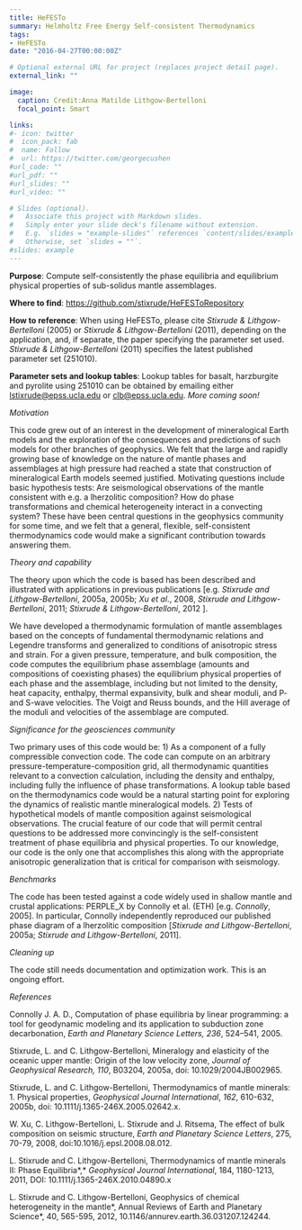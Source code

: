 ```yaml
---
title: HeFESTo
summary: Helmholtz Free Energy Self-consistent Thermodynamics
tags:
- HeFESTo
date: "2016-04-27T00:00:00Z"

# Optional external URL for project (replaces project detail page).
external_link: ""

image:
  caption: Credit:Anna Matilde Lithgow-Bertelloni
  focal_point: Smart

links:
#- icon: twitter
#  icon_pack: fab
#  name: Follow
#  url: https://twitter.com/georgecushen
#url_code: ""
#url_pdf: ""
#url_slides: ""
#url_video: ""

# Slides (optional).
#   Associate this project with Markdown slides.
#   Simply enter your slide deck's filename without extension.
#   E.g. `slides = "example-slides"` references `content/slides/example-slides.md`.
#   Otherwise, set `slides = ""`.
#slides: example
---
```


**Purpose**: Compute self-consistently the phase equilibria and equilibrium physical properties of sub-solidus mantle assemblages.

**Where to find**: https://github.com/stixrude/HeFESToRepository

**How to reference**: When using HeFESTo, please cite *Stixrude & Lithgow-Bertelloni* (2005) or *Stixrude & Lithgow-Bertelloni* (2011), depending on the application, and, if separate, the paper specifying the parameter set used. *Stixrude & Lithgow-Bertelloni* (2011) specifies the latest published parameter set (251010).

**Parameter sets and lookup tables**: Lookup tables for basalt, harzburgite and pyrolite using 251010 can be obtained by emailing either lstixrude@epss.ucla.edu or clb@epss.ucla.edu. *More coming soon!*

*Motivation*

This code grew out of an interest in the development of mineralogical Earth models and the exploration of the consequences and predictions of such models for other branches of geophysics. We felt that the large and rapidly growing base of knowledge on the nature of mantle phases and assemblages at high pressure had reached a state that construction of mineralogical Earth models seemed justified. Motivating questions include basic hypothesis tests: Are seismological observations of the mantle consistent with e.g. a lherzolitic composition? How do phase transformations and chemical heterogeneity interact in a convecting system? These have been central questions in the geophysics community for some time, and we felt that a general, flexible, self-consistent thermodynamics code would make a significant contribution towards answering them.

*Theory and capability*

The theory upon which the code is based has been described and illustrated with applications in previous publications [e.g. *Stixrude and Lithgow-Bertelloni*, 2005a, 2005b; *Xu et al*., 2008, *Stixrude and Lithgow-Bertelloni*, 2011; *Stixrude & Lithgow-Bertelloni*, 2012 ]. 

We have developed a thermodynamic formulation of mantle assemblages based on the concepts of fundamental thermodynamic relations and Legendre transforms and generalized to conditions of anisotropic stress and strain. For a given pressure, temperature, and bulk composition, the code computes the equilibrium phase assemblage (amounts and compositions of coexisting phases) the equilibrium physical properties of each phase and the assemblage, including but not limited to the density, heat capacity, enthalpy, thermal expansivity, bulk and shear moduli, and P- and S-wave velocities. The Voigt and Reuss bounds, and the Hill average of the moduli and velocities of the assemblage are computed.

*Significance for the geosciences community*

Two primary uses of this code would be: 1) As a component of a fully compressible convection code. The code can compute on an arbitrary pressure-temperature-composition grid, all thermodynamic quantities relevant to a convection calculation, including the density and enthalpy, including fully the influence of phase transformations. A lookup table based on the thermodynamics code would be a natural starting point for exploring the dynamics of realistic mantle mineralogical models. 2) Tests of hypothetical models of mantle composition against seismological observations. The crucial feature of our code that will permit central questions to be addressed more convincingly is the self-consistent treatment of phase equilibria and physical properties. To our knowledge, our code is the only one that accomplishes this along with the appropriate anisotropic generalization that is critical for comparison with seismology. 

*Benchmarks*

The code has been tested against a code widely used in shallow mantle and crustal applications: PERPLE_X by Connolly et al. (ETH) [e.g. *Connolly*, 2005]. In particular, Connolly independently reproduced our published phase diagram of a lherzolitic composition [*Stixrude and Lithgow-Bertelloni*, 2005a; *Stixrude and Lithgow-Bertelloni*, 2011].

*Cleaning up*

The code still needs documentation and optimization work. This is an ongoing effort.

*References*

Connolly J. A. D., Computation of phase equilibria by linear programming: a tool for geodynamic modeling and its application to subduction zone decarbonation, *Earth and Planetary Science Letters, 236*, 524–541, 2005.

Stixrude, L. and C. Lithgow-Bertelloni, Mineralogy and elasticity of the oceanic upper mantle: Origin of the low velocity zone, *Journal of Geophysical Research, 110*, B03204, 2005a, doi: 10.1029/2004JB002965.

Stixrude, L. and C. Lithgow-Bertelloni, Thermodynamics of mantle minerals: 1. Physical properties, *Geophysical Journal International*, *162*, 610-632, 2005b, doi: 10.1111/j.1365-246X.2005.02642.x.

W. Xu, C. Lithgow-Bertelloni, L. Stixrude and J. Ritsema, The effect of bulk composition on seismic structure, *Earth and Planetary Science Letters*, 275, 70-79, 2008, doi:10.1016/j.epsl.2008.08.012.

L. Stixrude and C. Lithgow-Bertelloni, Thermodynamics of mantle minerals II: Phase Equilibria*,* *Geophysical Journal International*, 184, 1180-1213, 2011, DOI: 10.1111/j.1365-246X.2010.04890.x

L. Stixrude and C. Lithgow-Bertelloni, Geophysics of chemical heterogeneity in the mantle*, Annual Reviews of Earth and Planetary Science*, 40, 565-595, 2012, 10.1146/annurev.earth.36.031207.124244.